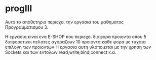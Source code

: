# progIII

Αυτο το αποθετηριο περιεχει την εργασια του μαθηματος Προγραμματισμου 3.

Η εργασια ειναι ενα E-SHOP που περιεχει διαφορα προιοντα οπου 5 διαφορετικοι πελατες αγοραζουν 10 προιοντα καθε φορα με τυχαια επιλογη των προιοντων
Η εργασια αυτη υλοποιειται με την χρηση των Sockets και των εντολων read,write,bind,connect κ.α. 

